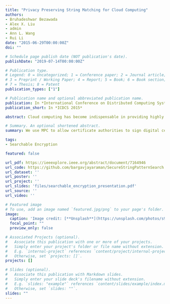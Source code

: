 ```yaml
---
title: "Privacy Preserving String Matching for Cloud Computing"
authors:
- Bruhadeshwar Bezawada
- Alex X. Liu
- admin
- Ann L. Wang
- Rui Li
date: "2015-06-29T00:00:00Z"
doi: ""

# Schedule page publish date (NOT publication's date).
publishDate: "2019-07-14T00:00:00Z"

# Publication type.
# Legend: 0 = Uncategorized; 1 = Conference paper; 2 = Journal article;
# 3 = Preprint / Working Paper; 4 = Report; 5 = Book; 6 = Book section;
# 7 = Thesis; 8 = Patent
publication_types: ["1"]

# Publication name and optional abbreviated publication name.
publication: In *International Conference on Distributed Computing Systems 2015*
publication_short: In *ICDCS 2015*

abstract: Cloud computing has become indispensable in providing highly reliable data services to users. But, there are major concerns about the privacy of the data stored on cloud servers. While encryption of data provides sufficient protection, it is challenging to support rich querying functionality, such as string matching, over the encrypted data. In this work, we present the first ever symmetric key based approach to support privacy preserving string matching in cloud computing. We describe an efficient and accurate indexing structure, the PASS tree, which can execute a string pattern query in logarithmic time complexity over a set of data items. The PASS tree provides strong privacy guarantees against attacks from a semi-honest adversary. We have comprehensively evaluated our scheme over large real-life data, such as Wikipedia and Enron documents, containing up to 100000 keywords, and show that our algorithms achieve pattern search in less than a few milliseconds with 100% accuracy. Furthermore, we also describe a relevance ranking algorithm to return the most relevant documents to the user based on the pattern query. Our ranking algorithm achieves 90%+ above precision in ranking the returned documents.

# Summary. An optional shortened abstract.
summary: We use MPC to allow certificate authorities to sign digital certificates in a secure and distributed way.

tags:
- Searchable Encryption

featured: false

url_pdf: https://ieeexplore.ieee.org/abstract/document/7164946
url_code: https://github.com/bargavjayaraman/SecureStringPatternSearch
url_dataset: ''
url_poster: ''
url_project: ''
url_slides: 'files/searchable_encryption_presentation.pdf'
url_source: ''
url_video: ''

# Featured image
# To use, add an image named `featured.jpg/png` to your page's folder. 
image:
  caption: 'Image credit: [**Unsplash**](https://unsplash.com/photos/s9CC2SKySJM)'
  focal_point: ""
  preview_only: false

# Associated Projects (optional).
#   Associate this publication with one or more of your projects.
#   Simply enter your project's folder or file name without extension.
#   E.g. `internal-project` references `content/project/internal-project/index.md`.
#   Otherwise, set `projects: []`.
projects: []

# Slides (optional).
#   Associate this publication with Markdown slides.
#   Simply enter your slide deck's filename without extension.
#   E.g. `slides: "example"` references `content/slides/example/index.md`.
#   Otherwise, set `slides: ""`.
slides: ""
---
```

